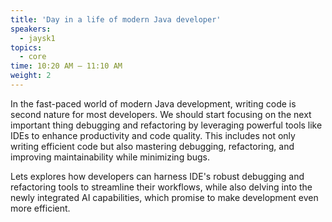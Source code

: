 ```yaml
---
title: 'Day in a life of modern Java developer'
speakers:
  - jaysk1
topics:
  - core
time: 10:20 AM – 11:10 AM
weight: 2
---
```



In the fast-paced world of modern Java development, writing code is second nature for most developers. We should start focusing on the next important thing debugging and refactoring by leveraging powerful tools like IDEs to enhance productivity and code quality. This includes not only writing efficient code but also mastering debugging, refactoring, and improving maintainability while minimizing bugs.

 Lets explores how developers can harness IDE's robust debugging and refactoring tools to streamline their workflows, while also delving into the newly integrated AI capabilities, which promise to make development even more efficient.
